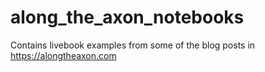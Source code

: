 # along_the_axon_notebooks
Contains livebook examples from some of the blog posts in https://alongtheaxon.com
